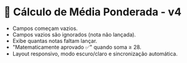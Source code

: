 # 🧮 Cálculo de Média Ponderada - v4

- Campos começam vazios.
- Campos vazios são ignorados (nota não lançada).
- Exibe quantas notas faltam lançar.
- "Matematicamente aprovado ✅" quando soma ≥ 28.
- Layout responsivo, modo escuro/claro e sincronização automática.
